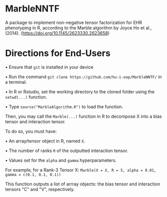 # MarbleNNTF
A package to implement non-negative tensor factorization for EHR phenotyping in R, according to the Marble algorithm by Joyce Ho et al., (2014).
(https://doi.org/10.1145/2623330.2623658)


# Directions for End-Users

• Ensure that `git` is installed in your device

• Run the command `git clone https://github.com/hu-i-oop/MarbleNNTF/` in a terminal.

• In R or Rstudio, set the working directory to the cloned folder using the `setwd(...)` function.

• Type `source("MarbleAlgorithm.R")` to load the function.


Then, you may call the `Marble(...)` function in R to decompose X into a bias tensor and interaction tensor.


To do so, you must have:

• An array/tensor object in R, named `X`.

• The number of ranks `R` of the outputted interaction tensor.

• Values set for the `alpha` and `gamma` hyperparameters.


For example, for a Rank-3 Tensor X: `Marble(X = X, R = 5, alpha = 0.01, gamma = c(0.1, 0.1, 0.1))`

This function outputs a list of arrray objects: the bias tensor and interaction tensors "C" and "V", respectively.
